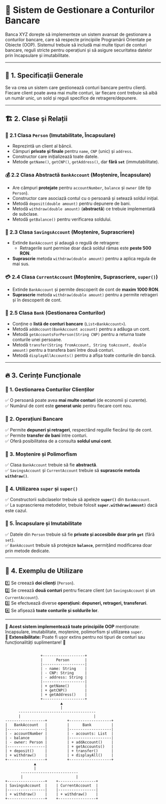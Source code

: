 # 🏦 Sistem de Gestionare a Conturilor Bancare

Banca XYZ dorește să implementeze un sistem avansat de gestionare a conturilor bancare, care să respecte principiile Programării Orientate pe Obiecte (OOP). Sistemul trebuie să includă mai multe tipuri de conturi bancare, reguli stricte pentru operațiuni și să asigure securitatea datelor prin încapsulare și imutabilitate.

---

## 🔹 1. Specificații Generale
Se va crea un sistem care gestionează conturi bancare pentru clienți. Fiecare client poate avea mai multe conturi, iar fiecare cont trebuie să aibă un număr unic, un sold și reguli specifice de retragere/depunere.

---

## 🏗️ 2. Clase și Relații

### 👤 2.1 Clasa `Person` (Imutabilitate, Încapsulare)
- Reprezintă un client al băncii.
- Câmpuri **private și finale** pentru `name`, `CNP` (unic) și `address`.
- Constructor care inițializează toate datele.
- Metode `getName()`, `getCNP()`, `getAddress()`, dar **fără `set`** (immutabilitate).

### 💰 2.2 Clasa Abstractă `BankAccount` (Moștenire, Încapsulare)
- Are câmpuri **protejate** pentru `accountNumber`, `balance` și `owner` (de tip `Person`).
- Constructor care asociază contul cu o persoană și setează soldul inițial.
- Metodă `deposit(double amount)` pentru depunere de bani.
- Metodă `withdraw(double amount)` (**abstractă**) ce trebuie implementată de subclase.
- Metodă `getBalance()` pentru verificarea soldului.

### 🏦 2.3 Clasa `SavingsAccount` (Moștenire, Suprascriere)
- Extinde `BankAccount` și adaugă o regulă de retragere:
    - Retragerile sunt permise doar dacă soldul rămas este **peste 500 RON**.
- **Suprascrie** metoda `withdraw(double amount)` pentru a aplica regula de mai sus.

### 💳 2.4 Clasa `CurrentAccount` (Moștenire, Suprascriere, `super()`)
- Extinde `BankAccount` și permite descoperit de cont de **maxim 1000 RON**.
- **Suprascrie** metoda `withdraw(double amount)` pentru a permite retrageri și în descoperit de cont.

### 🏢 2.5 Clasa `Bank` (Gestionarea Conturilor)
- Conține o **listă de conturi bancare** (`List<BankAccount>`).
- Metodă `addAccount(BankAccount account)` pentru a adăuga un cont.
- Metodă `getAccountsForPerson(String CNP)` pentru a returna toate conturile unei persoane.
- Metodă `transfer(String fromAccount, String toAccount, double amount)` pentru a transfera bani între două conturi.
- Metodă `displayAllAccounts()` pentru a afișa toate conturile din bancă.

---

## 🔥 3. Cerințe Funcționale

### 📌 1. Gestionarea Conturilor Clienților
✅ O persoană poate avea **mai multe conturi** (de economii și curente).  
✅ Numărul de cont este **generat unic** pentru fiecare cont nou.

### 📌 2. Operațiuni Bancare
✅ Permite **depuneri și retrageri**, respectând regulile fiecărui tip de cont.  
✅ Permite **transfer de bani** între conturi.  
✅ Oferă posibilitatea de a consulta **soldul unui cont**.

### 📌 3. Moștenire și Polimorfism
✅ Clasa `BankAccount` trebuie să fie **abstractă**.  
✅ `SavingsAccount` și `CurrentAccount` trebuie să **suprascrie metoda `withdraw()`**.

### 📌 4. Utilizarea `super` și `super()`
✅ Constructorii subclaselor trebuie să apeleze **`super()`** din `BankAccount`.  
✅ La suprascrierea metodelor, trebuie folosit **`super.withdraw(amount)`** dacă este cazul.

### 📌 5. Încapsulare și Imutabilitate
✅ Datele din `Person` trebuie să fie **private și accesibile doar prin `get`** (fără `set`).  
✅ `BankAccount` trebuie să protejeze **`balance`**, permițând modificarea doar prin metode dedicate.

---

## 🎯 4. Exemplu de Utilizare
1️⃣ Se creează **doi clienți** (`Person`).  
2️⃣ Se creează **două conturi** pentru fiecare client (un `SavingsAccount` și un `CurrentAccount`).  
3️⃣ Se efectuează diverse **operațiuni: depuneri, retrageri, transferuri**.  
4️⃣ Se afișează **toate conturile și soldurile lor**.

---

🔹 **Acest sistem implementează toate principiile OOP** menționate: încapsulare, imutabilitate, moștenire, polimorfism și utilizarea `super`.  
🚀 **Extensibilitate:** Poate fi ușor extins pentru noi tipuri de conturi sau funcționalități suplimentare! 🎉
````

                +-------------------+
                |      Person       |
                |-------------------|
                | - name: String    |
                | - CNP: String     |
                | - address: String |
                |-------------------|
                | + getName()       |
                | + getCNP()        |
                | + getAddress()    |
                +-------------------+
                         ▲
                         |
      -----------------------------------
      |                                 |
------------------+         +-------------------+
|   BankAccount   |         |      Bank         |
|-----------------|         |-------------------|
| - accountNumber |         | - accounts: List  |
| - balance       |         |-------------------|
| - owner: Person |         | + addAccount()    |
|-----------------|         | + getAccounts()   |
| + deposit()     |         | + transfer()      |
| + withdraw()    |         | + displayAll()    |
+-----------------+         +-------------------+
             ▲
             |
       --------------------------
       |                        |
+-----------------+    +-----------------+
| SavingsAccount  |    | CurrentAccount  |
|-----------------|    |-----------------|
| + withdraw()    |    | + withdraw()    |
+-----------------+    +-----------------+
